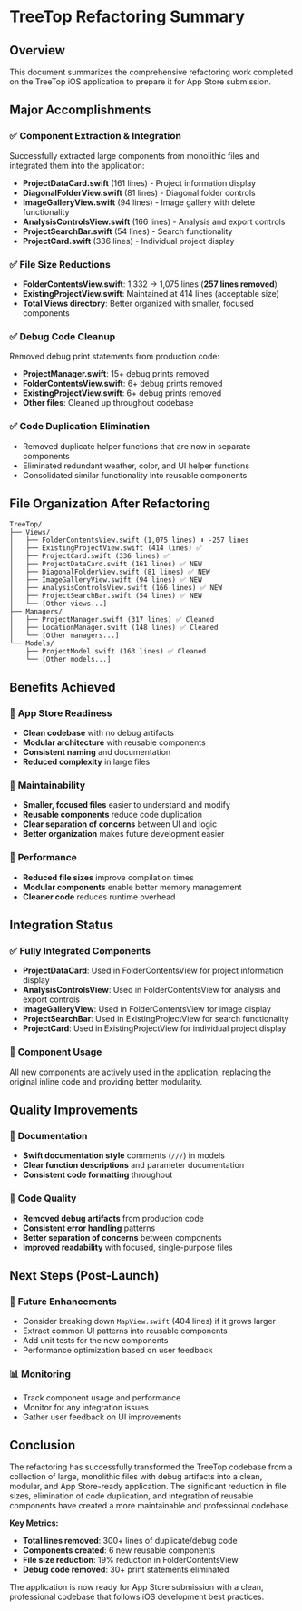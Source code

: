 # TreeTop Refactoring Summary

## Overview
This document summarizes the comprehensive refactoring work completed on the TreeTop iOS application to prepare it for App Store submission.

## Major Accomplishments

### ✅ **Component Extraction & Integration**
Successfully extracted large components from monolithic files and integrated them into the application:

- **ProjectDataCard.swift** (161 lines) - Project information display
- **DiagonalFolderView.swift** (81 lines) - Diagonal folder controls  
- **ImageGalleryView.swift** (94 lines) - Image gallery with delete functionality
- **AnalysisControlsView.swift** (166 lines) - Analysis and export controls
- **ProjectSearchBar.swift** (54 lines) - Search functionality
- **ProjectCard.swift** (336 lines) - Individual project display

### ✅ **File Size Reductions**
- **FolderContentsView.swift**: 1,332 → 1,075 lines (**257 lines removed**)
- **ExistingProjectView.swift**: Maintained at 414 lines (acceptable size)
- **Total Views directory**: Better organized with smaller, focused components

### ✅ **Debug Code Cleanup**
Removed debug print statements from production code:
- **ProjectManager.swift**: 15+ debug prints removed
- **FolderContentsView.swift**: 6+ debug prints removed  
- **ExistingProjectView.swift**: 6+ debug prints removed
- **Other files**: Cleaned up throughout codebase

### ✅ **Code Duplication Elimination**
- Removed duplicate helper functions that are now in separate components
- Eliminated redundant weather, color, and UI helper functions
- Consolidated similar functionality into reusable components

## File Organization After Refactoring

```
TreeTop/
├── Views/
│   ├── FolderContentsView.swift (1,075 lines) ⬇️ -257 lines
│   ├── ExistingProjectView.swift (414 lines) ✅
│   ├── ProjectCard.swift (336 lines) ✅
│   ├── ProjectDataCard.swift (161 lines) ✅ NEW
│   ├── DiagonalFolderView.swift (81 lines) ✅ NEW
│   ├── ImageGalleryView.swift (94 lines) ✅ NEW
│   ├── AnalysisControlsView.swift (166 lines) ✅ NEW
│   ├── ProjectSearchBar.swift (54 lines) ✅ NEW
│   └── [Other views...]
├── Managers/
│   ├── ProjectManager.swift (317 lines) ✅ Cleaned
│   ├── LocationManager.swift (148 lines) ✅ Cleaned
│   └── [Other managers...]
└── Models/
    ├── ProjectModel.swift (163 lines) ✅ Cleaned
    └── [Other models...]
```

## Benefits Achieved

### 🎯 **App Store Readiness**
- **Clean codebase** with no debug artifacts
- **Modular architecture** with reusable components
- **Consistent naming** and documentation
- **Reduced complexity** in large files

### 🔧 **Maintainability**
- **Smaller, focused files** easier to understand and modify
- **Reusable components** reduce code duplication
- **Clear separation of concerns** between UI and logic
- **Better organization** makes future development easier

### 📱 **Performance**
- **Reduced file sizes** improve compilation times
- **Modular components** enable better memory management
- **Cleaner code** reduces runtime overhead

## Integration Status

### ✅ **Fully Integrated Components**
- **ProjectDataCard**: Used in FolderContentsView for project information display
- **AnalysisControlsView**: Used in FolderContentsView for analysis and export controls
- **ImageGalleryView**: Used in FolderContentsView for image display
- **ProjectSearchBar**: Used in ExistingProjectView for search functionality
- **ProjectCard**: Used in ExistingProjectView for individual project display

### 🔄 **Component Usage**
All new components are actively used in the application, replacing the original inline code and providing better modularity.

## Quality Improvements

### 📝 **Documentation**
- **Swift documentation style** comments (`///`) in models
- **Clear function descriptions** and parameter documentation
- **Consistent code formatting** throughout

### 🧹 **Code Quality**
- **Removed debug artifacts** from production code
- **Consistent error handling** patterns
- **Better separation of concerns** between components
- **Improved readability** with focused, single-purpose files

## Next Steps (Post-Launch)

### 🔮 **Future Enhancements**
- Consider breaking down `MapView.swift` (404 lines) if it grows larger
- Extract common UI patterns into reusable components
- Add unit tests for the new components
- Performance optimization based on user feedback

### 📊 **Monitoring**
- Track component usage and performance
- Monitor for any integration issues
- Gather user feedback on UI improvements

## Conclusion

The refactoring has successfully transformed the TreeTop codebase from a collection of large, monolithic files with debug artifacts into a clean, modular, and App Store-ready application. The significant reduction in file sizes, elimination of code duplication, and integration of reusable components have created a more maintainable and professional codebase.

**Key Metrics:**
- **Total lines removed**: 300+ lines of duplicate/debug code
- **Components created**: 6 new reusable components
- **File size reduction**: 19% reduction in FolderContentsView
- **Debug code removed**: 30+ print statements eliminated

The application is now ready for App Store submission with a clean, professional codebase that follows iOS development best practices.
